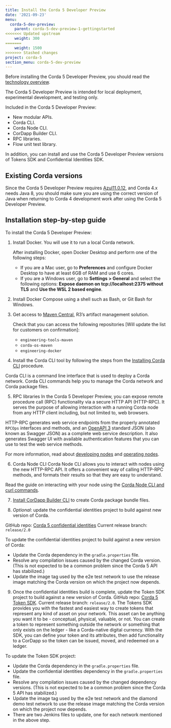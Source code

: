 ```yaml
---
title: Install the Corda 5 Developer Preview
date: '2021-09-23'
menu:
  corda-5-dev-preview:
    parent: corda-5-dev-preview-1-gettingstarted
<<<<<<< Updated upstream
    weight: 300
=======
    weight: 1500
>>>>>>> Stashed changes
project: corda-5
section_menu: corda-5-dev-preview
---
```


Before installing the Corda 5 Developer Preview, you should read the [technology overview](prerequisites.md).

The Corda 5 Developer Preview is intended for local deployment, experimental development, and testing only.

Included in the Corda 5 Developer Preview:

* New modular APIs.
* Corda CLI.
* Corda Node CLI.
* CorDapp Builder CLI.
* RPC libraries.
* Flow unit test library.

In addition, you can install and use the Corda 5 Developer Preview versions of Tokens SDK and Confidential Identities SDK.

## Existing Corda versions

Since the Corda 5 Developer Preview requires [Azul11.0.12](https://www.azul.com/downloads/?package=jdk),
and Corda 4.x needs Java 8, you should make sure you are using the correct
version of Java when returning to Corda 4 development work after using the Corda 5 Developer Preview.

## Installation step-by-step guide

To install the Corda 5 Developer Preview:

1. Install Docker. You will use it to run a local Corda network.

    After installing Docker, open Docker Desktop and perform one of the following steps:
   * If you are a Mac user, go to **Preferences** and configure Docker Desktop to have at least 6GB of RAM and use 6 cores.
   * If you are a Windows user, go to **Settings > General** and select the following options: **Expose daemon on tcp://localhost:2375 without TLS** and **Use the WSL 2 based engine**.

2. Install Docker Compose using a shell such as Bash, or Git Bash for Windows.

3. Get access to [Maven Central](XXX), R3’s artifact management solution.

   Check that you can access the following repositories [Will update the list for customers on confirmation]:
     * `engineering-tools-maven`
     * `corda-os-maven`
     * `engineering-docker`

4. Install the Corda CLI tool by following the steps from the [Installing Corda CLI](../corda-cli/installing-corda-cli.md) procedure.

Corda CLI is a command line interface that is used to deploy a Corda network. Corda CLI commands help you to
manage the Corda network and Corda package files.

5. RPC libraries
In the Corda 5 Developer Preview, you can expose remote procedure call (RPC) functionality via a secure HTTP API (HTTP-RPC).
It serves the purpose of allowing interaction with a running Corda node from any HTTP client including, but not limited to,
web browsers.

HTTP-RPC generates web service endpoints from the properly annotated `RPCOps` interfaces and methods, and an
[OpenAPI 3](https://swagger.io/specification/)
standard JSON (also known as Swagger JSON) as a complete web service description. It also generates Swagger UI with
available authentication features that you can use to test the web service methods.

For more information, read about [developing nodes](../nodes/developing/developing-nodes-homepage.md) and
[operating nodes](../nodes/operating/operating-nodes-homepage.md).

6. Corda Node CLI
Corda Node CLI allows you to interact with nodes using the new HTTP-RPC API. It offers a
convenient way of calling HTTP-RPC methods, and formats their results so that they are easy to understand.

Read the guide on interacting with your node using the [Corda Node CLI and curl commands](../nodes/operating/cli-curl/cli-curl.md).

7. [Install CorDapp Builder CLI](packaging/cordapp-builder.md) to create Corda package bundle files.

8. *Optional*: update the confidential identities project to build against new version of Corda.

GitHub repo: [Corda 5 confidential identities](https://github.com/corda/corda5-confidential-identities)
Current release branch: `release/2.0`

To update the confidential identities project to build against a new version of Corda:
* Update the Corda dependency in the `gradle.properties` file.
* Resolve any compilation issues caused by the changed Corda version. (This is not expected to be a common problem since the Corda 5 API has stabilized.)
* Update the image tag used by the e2e test network to use the release image matching the Corda version on which the project
now depends.

9. Once the confidential identities build is complete, update the Token SDK project to build against a new version of Corda.
GitHub repo: [Corda 5 Token SDK](https://github.com/corda/corda5-token-sdk).
Current release branch: `release/2.0`.
The Tokens SDK provides you with the fastest and easiest way to create tokens that represent any kind of asset on your
network. This asset can be anything you want it to be - conceptual, physical, valuable, or not. You can create a token
to represent something outside the network or something that only exists on the ledger - like a Corda-native digital
currency.
With the SDK, you can define your token and its attributes, then add functionality to a CorDapp so the token can be issued,
moved, and redeemed on a ledger.

To update the Token SDK project:
* Update the Corda dependency in the `gradle.properties` file.
* Update the confidential identities dependency in the `gradle.properties` file.
* Resolve any compilation issues caused by the changed dependency versions. (This is not expected to be a common problem since the Corda 5 API has stabilized.)
* Update the image tag used by the e2e test network and the diamond demo test network to use the release image matching the Corda version on which the project now depends.
* There are two Jenkins files to update, one for each network mentioned in the above step.
